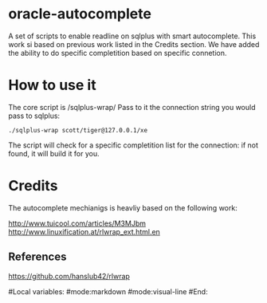 oracle-autocomplete
===================

A set of scripts to enable readline on sqlplus with smart autocomplete.
This work si based on previous work listed in the Credits section.
We have added the ability to do specific completition based on specific connetion.



How to use it
=============

The core script is /sqlplus-wrap/
Pass to it the connection string you would pass to sqlplus:

`./sqlplus-wrap scott/tiger@127.0.0.1/xe`


The script will check for a specific completition list for the connection: if not found, it will build it for you.



Credits
================
The autocomplete mechianigs is heavliy based on the following work:

http://www.tuicool.com/articles/M3MJbm
http://www.linuxification.at/rlwrap_ext.html.en

References
----------------
https://github.com/hanslub42/rlwrap


#Local variables:
#mode:markdown
#mode:visual-line
#End:
